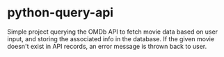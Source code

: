 # python-query-api
Simple project querying the OMDb API to fetch movie data based on user input, and storing the associated info in the database. If the given movie doesn't exist in API records, an error message is thrown back to user. 

